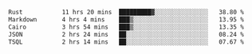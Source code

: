 <!--START_SECTION:waka-->

```txt
Rust           11 hrs 20 mins  █████████▓░░░░░░░░░░░░░░░   38.80 %
Markdown       4 hrs 4 mins    ███▒░░░░░░░░░░░░░░░░░░░░░   13.95 %
Cairo          3 hrs 54 mins   ███▒░░░░░░░░░░░░░░░░░░░░░   13.35 %
JSON           2 hrs 24 mins   ██░░░░░░░░░░░░░░░░░░░░░░░   08.24 %
TSQL           2 hrs 14 mins   ██░░░░░░░░░░░░░░░░░░░░░░░   07.67 %
```

<!--END_SECTION:waka-->